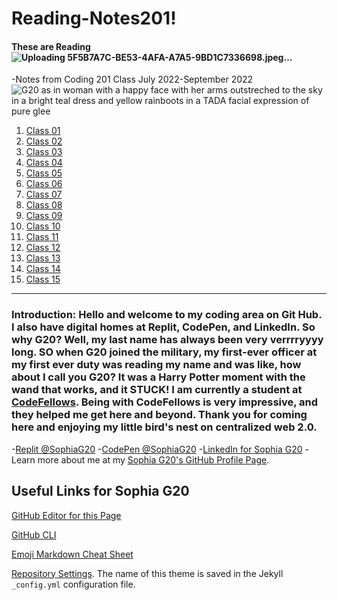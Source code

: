 # Reading-Notes201!
#### These are Reading![Uploading 5F5B7A7C-BE53-4AFA-A7A5-9BD1C7336698.jpeg…]()
-Notes from Coding 201 Class July 2022-September 2022
![G20 as in woman with a happy face with her arms outstreched to the sky in a bright teal dress and yellow rainboots in a TADA facial expression of pure glee](https://user-images.githubusercontent.com/88021419/178600356-f822277d-8f9b-4c9f-ae93-a25502103263.jpeg)


1. [Class 01](https://github.com/SophiaG20/Reading-Notes201/blob/d0e94e3208eed6a783d3d382681f195e5e44681d/Class%2001)
2. [Class 02](https://github.com/SophiaG20/Reading-Notes201/blob/d0e94e3208eed6a783d3d382681f195e5e44681d/Class%2002)
3. [Class 03](https://github.com/SophiaG20/Reading-Notes201/blob/93920855f82744512e0aa74d1c62a4bf3545b528/Class%2003)
4. [Class 04](https://github.com/SophiaG20/Reading-Notes201/blob/93920855f82744512e0aa74d1c62a4bf3545b528/Class%2004)
5. [Class 05](https://github.com/SophiaG20/Reading-Notes201/blob/93920855f82744512e0aa74d1c62a4bf3545b528/Class%2005)
6. [Class 06](https://github.com/SophiaG20/Reading-Notes201/blob/93920855f82744512e0aa74d1c62a4bf3545b528/Class%2006)
7. [Class 07](https://github.com/SophiaG20/Reading-Notes201/blob/93920855f82744512e0aa74d1c62a4bf3545b528/Class%2007)
8. [Class 08](https://github.com/SophiaG20/Reading-Notes201/blob/93920855f82744512e0aa74d1c62a4bf3545b528/Class%2008)
9. [Class 09](https://github.com/SophiaG20/Reading-Notes201/blob/93920855f82744512e0aa74d1c62a4bf3545b528/Class%2009)
10. [Class 10](https://github.com/SophiaG20/Reading-Notes201/blob/93920855f82744512e0aa74d1c62a4bf3545b528/Class%2010)
11. [Class 11](https://github.com/SophiaG20/Reading-Notes201/blob/93920855f82744512e0aa74d1c62a4bf3545b528/Class%2011)
12. [Class 12](https://github.com/SophiaG20/Reading-Notes201/blob/93920855f82744512e0aa74d1c62a4bf3545b528/Class%2012)
13. [Class 13](https://github.com/SophiaG20/Reading-Notes201/blob/93920855f82744512e0aa74d1c62a4bf3545b528/Class%2013)
14. [Class 14](https://github.com/SophiaG20/Reading-Notes201/blob/93920855f82744512e0aa74d1c62a4bf3545b528/Class%2014)
15. [Class 15](https://github.com/SophiaG20/Reading-Notes201/blob/93920855f82744512e0aa74d1c62a4bf3545b528/Class%2015)

_______________________________________________________________
### Introduction: Hello and welcome to my coding area on Git Hub. I also have digital homes at Replit, CodePen, and LinkedIn. So why G20? Well, my last name has always been very verrrryyyy long. SO when G20 joined the military, my first-ever officer at my first ever duty was reading my name and was like, how about I call you G20? It was a Harry Potter moment with the wand that works, and it STUCK! I am currently a student at [CodeFellows](https://www.codefellows.org/). Being with CodeFellows is very impressive, and they helped me get here and beyond. Thank you for coming here and enjoying my little bird's nest on centralized web 2.0.

-[Replit @SophiaG20](https://replit.com/@SophiaG20)
-[CodePen @SophiaG20](https://codepen.io/SophiaG20)
-[LinkedIn for Sophia G20](linkedin.com/in/sophiag20)
-Learn more about me at my [Sophia G20's GitHub Profile Page](https://github.com/SophiaG20).



## Useful Links for Sophia G20

[GitHub Editor for this Page](https://github.com/Sue-Young/reading-notes/edit/gh-pages/README.md)

[GitHub CLI](https://cli.github.com/)

[Emoji Markdown Cheat Sheet](https://github.com/ikatyang/emoji-cheat-sheet/blob/master/README.md#symbols)

[Repository Settings](https://github.com/Sue-Young/reading-notes/settings/pages). The name of this theme is saved in the Jekyll `_config.yml` configuration file.


